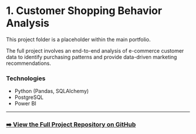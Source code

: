# 1. Customer Shopping Behavior Analysis

This project folder is a placeholder within the main portfolio.

The full project involves an end-to-end analysis of e-commerce customer data to identify purchasing patterns and provide data-driven marketing recommendations.

### Technologies
- Python (Pandas, SQLAlchemy)
- PostgreSQL
- Power BI

---

### [➡️ View the Full Project Repository on GitHub](https://github.com/SayanrupBarman/customer-behavior-analysis)
